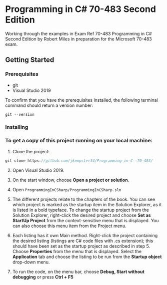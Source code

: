 # Programming in C# 70-483 Second Edition

Working through the examples in Exam Ref 70-483 Programming in C# Second Edition by Robert Miles in preparation for the Microsoft 70-483 exam.

## Getting Started

### Prerequisites

- git
- Visual Studio 2019

To confirm that you have the prerequisites installed, the following terminal command should return a version number:

```js
git --version
```

### Installing

### To get a copy of this project running on your local machine:

1. Clone the project:

```js
git clone https://github.com/jkempster34/Programming-in-C--70-483/
```

2. Open Visual Studio 2019.

3. On the start window, choose **Open a project or solution**.

4. Open `ProgrammingInCSharp/ProgrammingInCSharp.sln`

5. The different projects relate to the chapters of the book. You can see which project is marked as the startup item in the Solution Explorer, as it is listed in a bold typeface. To change the startup project from the Solution Explorer, right-click the desired project and choose **Set as StartUp Project** from the context-sensitive menu that is displayed. You can also choose this menu item from the Project menu.

6. Each listing has it own Main method. Right-click the project containing the desired listing (listings are C# code files with .cs extension); this should have been set as the startup project as described in step 5. Choose **Properties** from the menu that is displayed. Select the **Application** tab and choose the listing to be run from the **Startup object** drop-down menu.

7. To run the code, on the menu bar, choose **Debug, Start without debugging** or press **Ctrl + F5**
